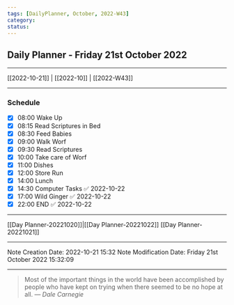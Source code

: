 ```yaml
---
tags: [DailyPlanner, October, 2022-W43]
category:
status:
---
```


## Daily Planner - Friday 21st October 2022

---
[[2022-10-21]] | [[2022-10]] | [[2022-W43]]

---
### Schedule
- [x] 08:00 Wake Up
- [x] 08:15 Read Scriptures in Bed
- [x] 08:30 Feed Babies
- [x] 09:00 Walk Worf
- [x] 09:30 Read Scriptures
- [x] 10:00 Take care of Worf
- [x] 11:00 Dishes
- [x] 12:00 Store Run
- [x] 14:00 Lunch
- [x] 14:30 Computer Tasks ✅ 2022-10-22
- [x] 17:00 Wild Ginger ✅ 2022-10-22
- [x] 22:00 END ✅ 2022-10-22

---
[[Day Planner-20221020]]|[[Day Planner-20221022]]
[[Day Planner-20221021]]

---

Note Creation Date: 2022-10-21 15:32
Note Modification Date: Friday 21st October 2022 15:32:09 

--- 
> Most of the important things in the world have been accomplished by people who have kept on trying when there seemed to be no hope at all.
> — <cite>Dale Carnegie</cite>